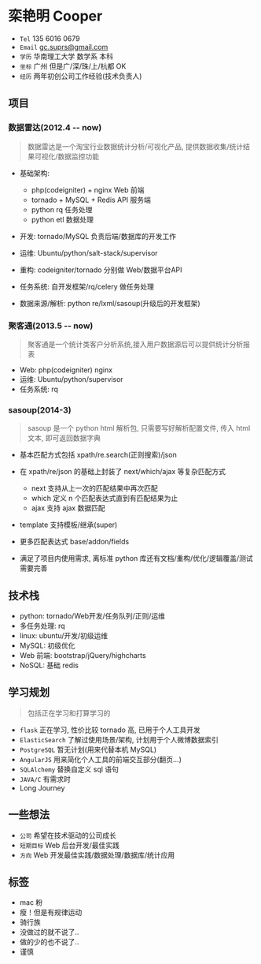 # 栾艳明 Cooper

+ `Tel` 135 6016 0679
+ `Email` gc.suprs@gmail.com
+ `学历` 华南理工大学 数学系 本科
+ `坐标` 广州 但是广/深/珠/上/杭都 OK
+ `经历` 两年初创公司工作经验(技术负责人)

## 项目

### 数据雷达(2012.4 -- now)

>数据雷达是一个淘宝行业数据统计分析/可视化产品, 提供数据收集/统计结果可视化/数据监控功能

+ 基础架构:

    + php(codeigniter) + nginx Web 前端
    + tornado + MySQL + Redis API 服务端
    + python rq 任务处理
    + python etl 数据处理
+ 开发: tornado/MySQL 负责后端/数据库的开发工作
+ 运维: Ubuntu/python/salt-stack/supervisor
+ 重构: codeigniter/tornado 分别做 Web/数据平台API
+ 任务系统: 自开发框架/rq/celery 做任务处理
+ 数据来源/解析: python re/lxml/sasoup(升级后的开发框架)

### 聚客通(2013.5 -- now)

>聚客通是一个统计类客户分析系统,接入用户数据源后可以提供统计分析报表

+ Web: php(codeigniter) nginx
+ 运维: Ubuntu/python/supervisor
+ 任务系统: rq

### sasoup(2014-3)

>sasoup 是一个 python html 解析包, 只需要写好解析配置文件, 传入 html 文本, 即可返回数据字典

+ 基本匹配方式包括 xpath/re.search(正则搜索)/json
+ 在 xpath/re/json 的基础上封装了 next/which/ajax 等复杂匹配方式

    + next 支持从上一次的匹配结果中再次匹配
    + which 定义 n 个匹配表达式直到有匹配结果为止
    + ajax 支持 ajax 数据匹配
+ template 支持模板/继承(super)
+ 更多匹配表达式 base/addon/fields
+ 满足了项目内使用需求, 离标准 python 库还有文档/重构/优化/逻辑覆盖/测试需要完善

## 技术栈

+ python: tornado/Web开发/任务队列/正则/运维
+ 多任务处理: rq
+ linux: ubuntu/开发/初级运维
+ MySQL: 初级优化
+ Web 前端: bootstrap/jQuery/highcharts
+ NoSQL: 基础 redis

## 学习规划

>包括正在学习和打算学习的

+ `flask` 正在学习, 性价比较 tornado 高, 已用于个人工具开发
+ `ElasticSearch` 了解过使用场景/架构, 计划用于个人微博数据索引
+ `PostgreSQL` 暂无计划(用来代替本机 MySQL)
+ `AngularJS` 用来简化个人工具的前端交互部分(翻页...)
+ `SQLAlchemy` 替换自定义 sql 语句
+ `JAVA/C` 有需求时
+ Long Journey

## 一些想法

+ `公司` 希望在技术驱动的公司成长
+ `短期目标` Web 后台开发/最佳实践
+ `方向` Web 开发最佳实践/数据处理/数据库/统计应用

## 标签

+ mac 粉
+ 瘦！但是有规律运动
+ 骑行族
+ 没做过的就不说了..
+ 做的少的也不说了..
+ 谨慎
